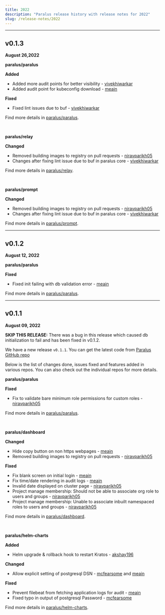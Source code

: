 ```yaml
---
title: 2022
description: "Paralus release history with release notes for 2022"
slug: /release-notes/2022
---
```


---

## v0.1.3

**August 26,2022**

**paralus/paralus**

**Added**

- Added more audit points for better visibility - [vivekhiwarkar](https://github.com/vivekhiwarkar)
- Added audit point for kubeconfig download - [meain](https://github.com/meain)

**Fixed**

- Fixed lint issues due to buf - [vivekhiwarkar](https://github.com/vivekhiwarkar)

Find more details in [paralus/paralus](https://github.com/paralus/paralus).

<br />

**paralus/relay**

**Changed**

- Removed building images to registry on pull requests - [niravparikh05](https://github.com/niravparikh05)
- Changes after fixing lint issue due to buf in paralus core - [vivekhiwarkar](https://github.com/vivekhiwarkar)

Find more details in [paralus/relay](https://github.com/paralus/relay).

<br />

**paralus/prompt**

**Changed**

- Removed building images to registry on pull requests - [niravparikh05](https://github.com/niravparikh05)
- Changes after fixing lint issue due to buf in paralus core - [vivekhiwarkar](https://github.com/vivekhiwarkar)

Find more details in [paralus/prompt](https://github.com/paralus/prompt).

---

## v0.1.2

**August 12, 2022**

**paralus/paralus**

**Fixed**

- Fixed init failing with db validation error - [meain](https://github.com/meain)

Find more details in [paralus/paralus](https://github.com/paralus/paralus).

---

## v0.1.1

**August 09, 2022**

**SKIP THIS RELEASE:** There was a bug in this release which caused db initialization to fail and has been fixed in v0.1.2.

We have a new release `v0.1.1`. You can get the latest code from [Paralus GitHub repo](https://github.com/paralus)

Below is the list of changes done, issues fixed and features added in various repos. You can also check out the individual repos for more details.

**paralus/paralus**

**Fixed**

- Fix to validate bare minimum role permissions for custom roles - [niravparikh05](https://github.com/niravparikh05)

Find more details in [paralus/paralus](https://github.com/paralus/paralus).

<br />

**paralus/dashboard**

**Changed**

- Hide copy button on non https webpages - [meain](https://github.com/meain)
- Removed building images to registry on pull requests - [niravparikh05](https://github.com/niravparikh05)

**Fixed**

- Fix blank screen on initial login - [meain](https://github.com/meain)
- Fix time/date rendering in audit logs - [meain](https://github.com/meain)
- Invalid date displayed on cluster page - [niravparikh05](https://github.com/niravparikh05)
- Project manage membership: Should not be able to associate org role to users and groups - [niravparikh05](https://github.com/niravparikh05)
- Project manage membership: Unable to associate inbuilt namespaced roles to users and groups - [niravparikh05](https://github.com/niravparikh05)

Find more details in [paralus/dashboard](https://github.com/paralus/dashboard).

<br />

**paralus/helm-charts**

**Added**

- Helm upgrade & rollback hook to restart Kratos - [akshay196](https://github.com/akshay196)

**Changed**

- Allow explicit setting of postgresql DSN - [mcfearsome](https://github.com/mcfearsome) and [meain](https://github.com/meain)

**Fixed**

- Prevent filebeat from fetching application logs for audit - [meain](https://github.com/meain)
- Fixed typo in output of postgresql Password - [mcfearsome](https://github.com/mcfearsome)

Find more details in [paralus/helm-charts](https://github.com/paralus/helm-charts).
